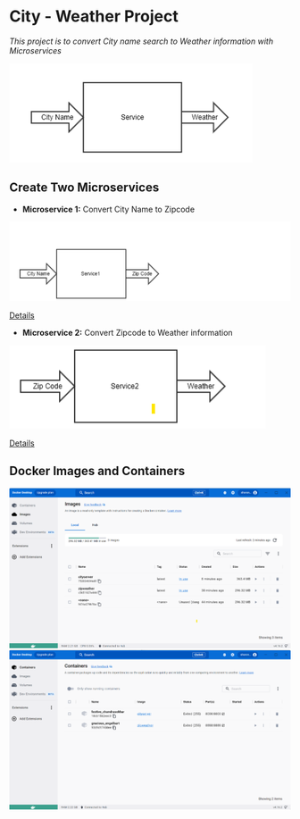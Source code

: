# **City - Weather Project**
*This project is to convert City name search to Weather information with Microservices*

![My Image](./image/requirement.png)

## **Create Two Microservices**

* **Microservice 1:** Convert City Name to Zipcode

![My Image](./image/m1.png)

[Details](https://github.com/SharonCao0920/CloudComputing/tree/main/Docker/CityWeatherProject/CityZipcode)

* **Microservice 2:** Convert Zipcode to Weather information

![My Image](./image/m2.png)

[Details](https://github.com/SharonCao0920/CloudComputing/tree/main/Docker/CityWeatherProject/ZipcodeWeather)

## **Docker Images and Containers**
![My Image](./image/images.png)
![My Image](./image/containers.png)
